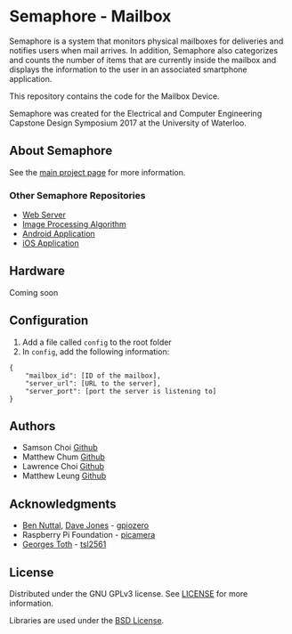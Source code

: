 # Semaphore - Mailbox

Semaphore is a system that monitors physical mailboxes for deliveries and notifies users when mail arrives. In addition, Semaphore also categorizes and counts the number of items that are currently inside the mailbox and displays the information to the user in an associated smartphone application.  

This repository contains the code for the Mailbox Device.

Semaphore was created for the Electrical and Computer Engineering Capstone Design Symposium 2017 at the University of Waterloo.


## About Semaphore
See the [main project page](https://shlchoi.github.io/semaphore) for more information.

### Other Semaphore Repositories
* [Web Server](https://github.com/shlchoi/semaphore-server)
* [Image Processing Algorithm](https://github.com/mattcwc/semaphore-raspi)
* [Android Application](https://github.com/shlchoi/semaphore-android)
* [iOS Application](https://github.com/shlchoi/semaphore-ios)


## Hardware
Coming soon


## Configuration
1. Add a file called `config` to the root folder
2. In `config`, add the following information:
```
{
    "mailbox_id": [ID of the mailbox],
    "server_url": [URL to the server],
    "server_port": [port the server is listening to]
}
```


## Authors

* Samson Choi 	[Github](https://github.com/shlchoi)
* Matthew Chum 	[Github](https://github.com/mattcwc)
* Lawrence Choi	[Github](https://github.com/l2choi)
* Matthew Leung [Github](https://github.com/mshleung)


## Acknowledgments
* [Ben Nuttal](https://github.com/bennuttall), [Dave Jones](https://github.com/waveform80) - [gpiozero](https://gpiozero.readthedocs.io/en/stable/)
* Raspberry Pi Foundation - [picamera](https://picamera.readthedocs.io/en/latest/)
* [Georges Toth](https://github.com/sim0nx/tsl2561) - [tsl2561](https://pypi.python.org/pypi/tsl2561)


## License

Distributed under the GNU GPLv3 license. See [LICENSE](https://github.com/shlchoi/semaphore-android/blob/master/LICENSE) for more information.

Libraries are used under the [BSD License](https://opensource.org/licenses/BSD-3-Clause).
